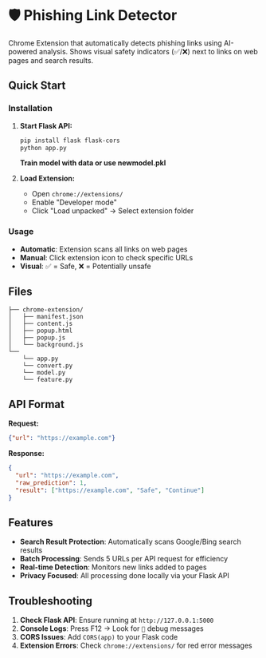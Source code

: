 # 🛡️ Phishing Link Detector

Chrome Extension that automatically detects phishing links using AI-powered analysis. Shows visual safety indicators (✅/❌) next to links on web pages and search results.

##  Quick Start

### Installation
1. **Start Flask API:**
   ```bash
   pip install flask flask-cors
   python app.py
   ```
   **Train model with data or use newmodel.pkl**

2. **Load Extension:**
   - Open `chrome://extensions/`
   - Enable "Developer mode"
   - Click "Load unpacked" → Select extension folder

### Usage
- **Automatic**: Extension scans all links on web pages
- **Manual**: Click extension icon to check specific URLs
- **Visual**: ✅ = Safe, ❌ = Potentially unsafe

## Files

```
├── chrome-extension/
│   ├── manifest.json
│   ├── content.js
│   ├── popup.html
│   ├── popup.js
│   └── background.js
└── 
    └── app.py
    └── convert.py
    └── model.py
    └── feature.py
```

##  API Format

**Request:**
```json
{"url": "https://example.com"}
```

**Response:**
```json
{
  "url": "https://example.com",
  "raw_prediction": 1,
  "result": ["https://example.com", "Safe", "Continue"]
}
```

## Features

- **Search Result Protection**: Automatically scans Google/Bing search results
- **Batch Processing**: Sends 5 URLs per API request for efficiency  
- **Real-time Detection**: Monitors new links added to pages
- **Privacy Focused**: All processing done locally via your Flask API

## Troubleshooting

1. **Check Flask API**: Ensure running at `http://127.0.0.1:5000`
2. **Console Logs**: Press F12 → Look for `🔧` debug messages
3. **CORS Issues**: Add `CORS(app)` to your Flask code
4. **Extension Errors**: Check `chrome://extensions/` for red error messages
